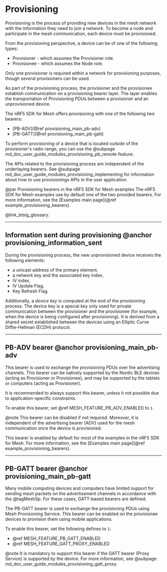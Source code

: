 # Provisioning

Provisioning is the process of providing new devices in the mesh network with the information
they need to join a network. To become a node and participate in the mesh communication,
each device must be provisioned.

From the provisioning perspective, a device can be of one of the following types:
- Provisioner - which assumes the Provisioner role.
- Provisionee - which assumes the Node role.

Only one provisioner is required within a network for provisioning purposes, though several
provisioners can be used.

As part of the provisioning process, the provisioner and the provisionee establish communication
on a provisioning bearer layer. The layer enables the transportation of Provisioning PDUs between
a provisioner and an unprovisioned device.

The nRF5 SDK for Mesh offers provisioning with one of the following two bearers:
- [PB-ADV](@ref provisioning_main_pb-adv)
- [PB-GATT](@ref provisioning_main_pb-gatt)

To perform provisioning of a device that is located outside of the provisioner's radio range,
you can use the @subpage md_doc_user_guide_modules_provisioning_pb_remote feature.

The APIs related to the provisioning process are independent of the underlaying bearers. 
See @subpage md_doc_user_guide_modules_provisioning_implementing for information about how to use
provisionings APIs in the user application.

@par Provisioning bearers in the nRF5 SDK for Mesh examples
The nRF5 SDK for Mesh examples use by default one of the two provided bearers.
For more information, see the [Examples main page](@ref example_provisioning_bearers).

@link_btsig_glossary.

---

## Information sent during provisioning @anchor provisioning_information_sent

During the provisioning process, the new unprovisioned device receives the following elements:
- a unicast address of the primary element,
- a network key and the associated key index, 
- IV index,
- IV Update Flag,
- Key Refresh Flag.

Additionally, a _device key_ is computed at the end of the provisioning process.
The device key is a special key only used for private communication
between the provisioner and the provisionee (for example, when the device is being configured
after provisioning). It is derived from a shared secret established between the devices using
an Elliptic Curve Diffie-Hellman (ECDH) protocol.

---

## PB-ADV bearer @anchor provisioning_main_pb-adv

This bearer is used to exchange the provisioning PDUs over the advertising channels. This
bearer can be natively supported by the Nordic BLE devices (acting as Provisioner or Provisionee),
and may be supported by the tablets or computers (acting as Provisioner).

It is recommended to always support this bearer, unless it not possible due to application-specific
constraints.

To enable this bearer, set @ref MESH_FEATURE_PB_ADV_ENABLED to `1`.

@note This bearer can be disabled if not required. Moreover, it is independent
of the advertising bearer (ADV) used for the mesh communication once the device
is provisioned.

This bearer is enabled by default for most of the examples in the nRF5 SDK for Mesh.
For more information, see the [Examples main page](@ref example_provisioning_bearers).

---

## PB-GATT bearer @anchor provisioning_main_pb-gatt

Many mobile computing devices and computers have limited support for sending mesh packets
on the advertisement channels in accordance with the @tagMeshSp. For these cases,
GATT-based bearers are defined.

The PB-GATT bearer is used to exchange the provisioning PDUs using Mesh Provisioning Service.
This bearer can be enabled on the provisionee devices to provision them using mobile applications.

To enable this bearer, set the following defines to `1`:
- @ref MESH_FEATURE_PB_GATT_ENABLED
- @ref MESH_FEATURE_GATT_PROXY_ENABLED

@note
It is mandatory to support this bearer if the GATT bearer (Proxy Service) is supported by the device.
For more information, see @subpage md_doc_user_guide_modules_provisioning_gatt_proxy.

